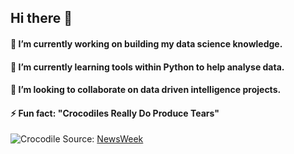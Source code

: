 ## Hi there 👋

#### 🔭 I’m currently working on building my data science knowledge.

#### 🌱 I’m currently learning tools within Python to help analyse data.

#### 👯 I’m looking to collaborate on data driven intelligence projects.

#### ⚡ Fun fact: "Crocodiles Really Do Produce Tears" 
![Crocodile](https://images.news18.com/ibnlive/uploads/2022/07/001-17-6-16582087204x3.png)
Source: [NewsWeek](https://www.newsweek.com/8-cracking-facts-know-about-crocodiles-1648604)

